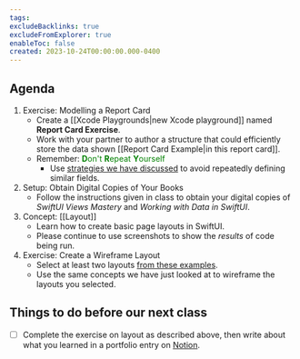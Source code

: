 ```yaml
---
tags:
excludeBacklinks: true
excludeFromExplorer: true
enableToc: false
created: 2023-10-24T00:00:00.000-0400
---
```

## Agenda
1. Exercise: Modelling a Report Card
	- Create a [[Xcode Playgrounds|new Xcode playground]] named **Report Card Exercise**.
	- Work with your partner to author a structure that could efficiently store the data shown [[Report Card Example|in this report card]].
	- Remember: <span style="color:green">**D**on't **R**epeat **Y**ourself</span>
		- Use [strategies we have discussed](https://gist.github.com/russellgordon/a9be1f533e43085c184428bce46d947b) to avoid repeatedly defining similar fields.
1. Setup: Obtain Digital Copies of Your Books
	- Follow the instructions given in class to obtain your digital copies of *SwiftUI Views Mastery* and *Working with Data in SwiftUI*.
1. Concept: [[Layout]]
	- Learn how to create basic page layouts in SwiftUI.
	- Please continue to use screenshots to show the *results* of code being run.
1. Exercise: Create a Wireframe Layout
	- Select at least two layouts [from these examples](https://russellgordon.ca/lcs/2023-24/ics3u/wireframes.pdf).
	- Use the same concepts we have just looked at to wireframe the layouts you selected.

## Things to do before our next class
- [ ] Complete the exercise on layout as described above, then write about what you learned in a portfolio entry on [Notion](https://notion.so).